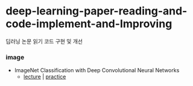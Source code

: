 # deep-learning-paper-reading-and-code-implement-and-Improving
딥러닝 논문 읽기 코드 구현 및 개선

### image
- ImageNet Classification with Deep Convolutional Neural Networks
  - [lecture](https://blog.naver.com/rbdus0715/222881858017) | [practice]()
